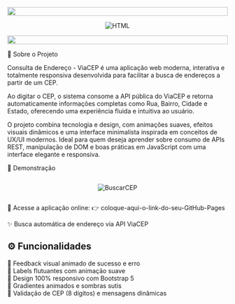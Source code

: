 <p align="center">
  <img src="https://i.imgur.com/dBaSKWF.gif" height="20" width="100%">
</p>

<div align="center" style="display: flex; flex-wrap: wrap; justify-content: center;">
    <img src="https://gist.githubusercontent.com/EliasArauj/7fe8f63bd5df9ede9e0898d5479edc32/raw/6df97bbf3a72f7f19a2afcc9dc77824e4f9cc529/ViaCep_01.svg" title="HTML" width="">
</div>

<p align="center">
  <img src="https://i.imgur.com/dBaSKWF.gif" height="20" width="100%">
</p>
🧭 Sobre o Projeto

Consulta de Endereço - ViaCEP é uma aplicação web moderna, interativa e totalmente responsiva desenvolvida para facilitar a busca de endereços a partir de um CEP.

Ao digitar o CEP, o sistema consome a API pública do ViaCEP e retorna automaticamente informações completas como Rua, Bairro, Cidade e Estado, oferecendo uma experiência fluida e intuitiva ao usuário.

O projeto combina tecnologia e design, com animações suaves, efeitos visuais dinâmicos e uma interface minimalista inspirada em conceitos de UX/UI modernos.
Ideal para quem deseja aprender sobre consumo de APIs REST, manipulação de DOM e boas práticas em JavaScript com uma interface elegante e responsiva.

💫 Demonstração
<div align="center" style="display: flex; flex-wrap: wrap; justify-content: center;">
  
![BuscarCEP](https://github.com/user-attachments/assets/89098eff-1245-46f1-8796-a90f0f2d2b20)
</div>

🔗 Acesse a aplicação online:
👉 coloque-aqui-o-link-do-seu-GitHub-Pages

✨ Busca automática de endereço via API ViaCEP

## ⚙️ Funcionalidades

🚀 Feedback visual animado de sucesso e erro<br>
💎 Labels flutuantes com animação suave<br>
📱 Design 100% responsivo com Bootstrap 5<br>
🎨 Gradientes animados e sombras sutis<br>
🧠 Validação de CEP (8 dígitos) e mensagens dinâmicas<br>

